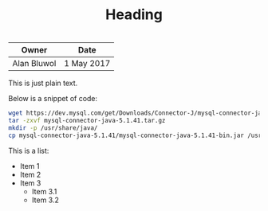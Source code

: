 # <center>Heading 
# <center> 

Owner | Date |
--- | --- |
Alan Bluwol | 1 May 2017

This is just plain text.

Below is a snippet of code:

```sh
wget https://dev.mysql.com/get/Downloads/Connector-J/mysql-connector-java-5.1.41.tar.gz
tar -zxvf mysql-connector-java-5.1.41.tar.gz
mkdir -p /usr/share/java/
cp mysql-connector-java-5.1.41/mysql-connector-java-5.1.41-bin.jar /usr/share/java/mysql-connector-java.jar

```

This is a list:

* Item 1
* Item 2
* Item 3
    * Item 3.1
    * Item 3.2
